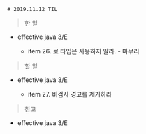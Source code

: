     # 2019.11.12 TIL

> 한 일

- effective java 3/E

    - item 26. 로 타입은 사용하지 말라. - 마무리

> 할 일

- effective java 3/E

    - item 27. 비검사 경고를 제거하라

> 참고

- effective java 3/E

